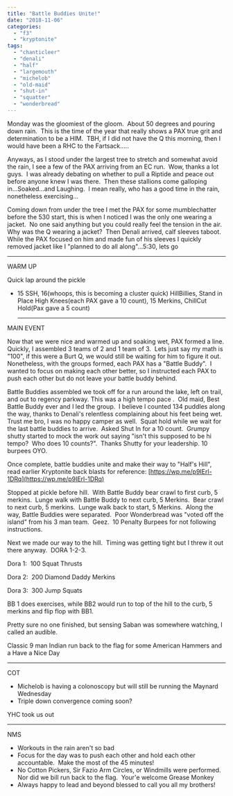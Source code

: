 ```yaml
---
title: "Battle Buddies Unite!"
date: "2018-11-06"
categories: 
  - "f3"
  - "kryptonite"
tags: 
  - "chanticleer"
  - "denali"
  - "half"
  - "largemouth"
  - "michelob"
  - "old-maid"
  - "shut-in"
  - "squatter"
  - "wonderbread"
---
```


Monday was the gloomiest of the gloom.  About 50 degrees and pouring down rain.  This is the time of the year that really shows a PAX true grit and determination to be a HIM.  TBH, if I did not have the Q this morning, then I would have been a RHC to the Fartsack.....

Anyways, as I stood under the largest tree to stretch and somewhat avoid the rain, I see a few of the PAX arriving from an EC run.  Wow, thanks a lot guys.  I was already debating on whether to pull a Riptide and peace out before anyone knew I was there.  Then these stallions come galloping in...Soaked...and Laughing.  I mean really, who has a good time in the rain, nonetheless exercising...

Coming down from under the tree I met the PAX for some mumblechatter before the 530 start, this is when I noticed I was the only one wearing a jacket.  No one said anything but you could really feel the tension in the air.  Why was the Q wearing a jacket?  Then Denali arrived, calf sleeves taboot.  While the PAX focused on him and made fun of his sleeves I quickly removed jacket like I "planned to do all along"...5:30, lets go

* * *

WARM UP

Quick lap around the pickle

- 15 SSH, 16(whoops, this is becoming a cluster quick) HillBillies, Stand in Place High Knees(each PAX gave a 10 count), 15 Merkins, ChillCut Hold(Pax gave a 5 count)
    
    * * *
    

MAIN EVENT

Now that we were nice and warmed up and soaking wet, PAX formed a line.  Quickly, I assembled 3 teams of 2 and 1 team of 3.  Lets just say my math is "100", if this were a Burt Q, we would still be waiting for him to figure it out.  Nonetheless, with the groups formed, each PAX has a "Battle Buddy".  I wanted to focus on making each other better, so I instructed each PAX to push each other but do not leave your battle buddy behind.

Battle Buddies assembled we took off for a run around the lake, left on trail, and out to regency parkway. This was a high tempo pace .  Old maid, Best Battle Buddy ever and I led the group.  I believe I counted 134 puddles along the way, thanks to Denali's relentless complaining about his feet being wet.  Trust me bro, I was no happy camper as well.  Squat hold while we wait for the last battle buddies to arrive.  Asked Shut In for a 10 count.  Grumpy shutty started to mock the work out saying "isn't this supposed to be hi tempo?  Who does 10 counts?".  Thanks Shutty for your leadership. 10 burpees OYO.

Once complete, battle buddies unite and make their way to "Half's Hill", read earlier Kryptonite back blasts for reference: [https://wp.me/p9IErl-1DRq](https://wp.me/p9IErl-1DRq)

Stopped at pickle before hill.  With Battle Buddy bear crawl to first curb, 5 merkins.  Lunge walk with Battle Buddy to next curb, 5 Merkins.  Bear crawl to next curb, 5 merkins.  Lunge walk back to start, 5 Merkins.  Along the way, Battle Buddies were separated.  Poor Wonderbread was "voted off the island" from his 3 man team.  Geez.  10 Penalty Burpees for not following instructions.

Next we made our way to the hill.  Timing was getting tight but I threw it out there anyway.  DORA 1-2-3.

Dora 1:  100 Squat Thrusts

Dora 2:  200 Diamond Daddy Merkins

Dora 3:  300 Jump Squats

BB 1 does exercises, while BB2 would run to top of the hill to the curb, 5 merkins and flip flop with BB1.

Pretty sure no one finished, but sensing Saban was somewhere watching, I called an audible.

Classic 9 man Indian run back to the flag for some American Hammers and a Have a Nice Day

* * *

COT

- Michelob is having a colonoscopy but will still be running the Maynard Wednesday
- Triple down convergence coming soon?

YHC took us out

* * *

NMS

- Workouts in the rain aren't so bad
- Focus for the day was to push each other and hold each other accountable.  Make the most of the 45 minutes!
- No Cotton Pickers, Sir Fazio Arm Circles, or Windmills were performed.  Nor did we bill run back to the flag.  Your'e welcome Grease Monkey
- Always happy to lead and beyond blessed to call you all my brothers!
